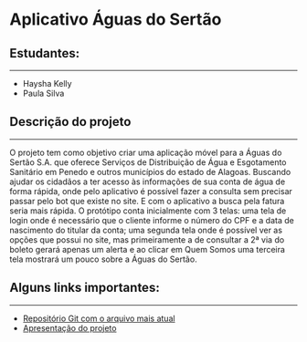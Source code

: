 # Aplicativo Águas do Sertão
## Estudantes: 
---
- Haysha Kelly
- Paula Silva

## Descrição do projeto
---

O projeto tem como objetivo criar uma aplicação móvel para a Águas do Sertão S.A. que oferece Serviços de Distribuição de Água e Esgotamento Sanitário em Penedo e outros municípios do estado de Alagoas.
Buscando ajudar os cidadãos a ter acesso às informações de sua conta de água de forma rápida, onde pelo aplicativo é possível fazer a consulta sem precisar passar pelo bot que existe no site. E com o aplicativo a busca pela fatura seria mais rápida.
O protótipo conta inicialmente com 3 telas:
uma tela de login onde é necessário que o cliente informe o número do CPF e a data de nascimento do titular da conta;
uma segunda tela onde é possível ver as opções que possui no site, mas primeiramente a de consultar a 2ª via do boleto gerará apenas um alerta e ao clicar em Quem Somos uma terceira tela mostrará um pouco sobre a Águas do Sertão.


## Alguns links importantes:
---
- [Repositório Git com o arquivo mais atual](https://github.com/paulasilva88/projeto_pdm)
- [Apresentação do projeto](https://docs.google.com/presentation/d/1xY_Ec9RjdL6egxY6SPS2h7PBRfKvR2If/edit?usp=sharing&ouid=104562243347751199111&rtpof=true&sd=true)